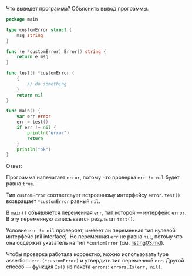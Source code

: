 Что выведет программа? Объяснить вывод программы.

```go
package main

type customError struct {
	msg string
}

func (e *customError) Error() string {
	return e.msg
}

func test() *customError {
	{
		// do something
	}
	return nil
}

func main() {
	var err error
	err = test()
	if err != nil {
		println("error")
		return
	}
	println("ok")
}
```

Ответ:

Программа напечатает `error`, потому что проверка `err != nil` будет равна `true`.

Тип `customError` соответсвует встроенному интерфейсу `error`. `test()` возвращает `*customError` равный `nil`.

В `main()` объявляется переменная `err`, тип которой — интерфейс `error`. В эту переменную записывается результат `test()`.

Условие `err != nil` проверяет, имееет ли переменная тип нулевой интерфейс (nil interface). Но переменная `err` не равна `nil`, потому что она содержит указатель на тип `*customError` (см. [listing03.md](listing03.md)).

Чтобы проверка работала корректно, можно использовать type assertion: `err.(*customError)` и утвердить тип переменной `err`. Другой способ — функция `Is()` из пакета `errors`: `errors.Is(err, nil)`.